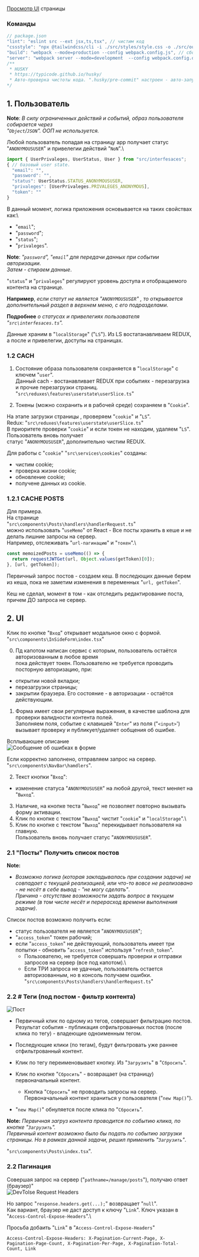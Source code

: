 [Просмотр UI](https://tryd0g0lik.github.io/admin_ui/) страницы

### Команды
```js
// package.json
"lint": "eslint src --ext jsx,ts,tsx", // чистим код
"cssstyle": "npx @tailwindcss/cli -i ./src/styles/style.css -o ./src/output.css --watch", // Для работы с FW 'tailwind' и 'daisyui' 
"build": "webpack --mode=production --config webpack.config.js", // сборка pordaction
"server": "webpack server --mode=development  --config webpack.config.dist.js" // Сервер для разработки.
/**
 * HUSKY
 * https://typicode.github.io/husky/
 * Авто-проверка чистоты кода. ".husky/pre-commit" настроен - авто-запуск (команда "lint") проверки кода при совершении "git commit".
*/

```

## 1. Пользователь 
**Note**: *В силу ограниченных действий и событий, образ пользователя собирается через* \
*"`Object`/`JSON`". ООП не используется.*


Любой пользователь попадая на страницу арр получает статус "`ANONYMOUSUSER`" и привелегии действий "`NoN`".\
```ts
import { UserPrivaleges, UserStatus, User } from "src/interfesaces";
{ // базовый user state.
  "email": "",
  "password": "",
  "status": UserStatus.STATUS_ANONYMOUSUSER,
  "privaleges": [UserPrivaleges.PRIVALEGES_ANONYMOUS],
  "token": ""
}
```
В данный момент, логика приложения основывается на таких свойствах как:\
- "`email`";
- "`password`";
- "`status`";
- "`privaleges`".

**Note**: *"`password`", "`email`" для передачи данных при событии авторизации*.\
*Затем - стираем данные*.

"`status`" и "`privaleges`" регулируют уровень доступа и отобращаемого контента на странице.

**Например**, *если статут не является "`ANONYMOUSUSER`" , то открывается дополнительный раздел в верхнем меню, с его подразделами*.

**Подробнее** *о статусах и привелегиях пользователя "`src\interfesaces.ts`".*

Данные храним в "`localStorage`" ("`LS`").  Из LS востатанавливаем REDUX, а после и привелегии, доступы на страницах. 


### 1.2 CACH
1. Состояние образа пользователя сохраняется в "`localStorage`" с ключем "`user`".\
Данный  cach - востанавливает REDUX при событиях - перезагрузка и прочие перезагрузки страниц. \
"`src\reduxes\features\userstate\userSlice.ts`"

2. Токены (можно сохранить и в рабочей среде) сохраняем в "`Cookie`".

На этапе загрузки страницы , проверяем "`cookie`" и "`LS`". \
Redux: "`src\reduxes\features\userstate\userSlice.ts`"\
В приоритете проверки "`cookie`" и если токен не находим, удаляем "`LS`". Пользователь вновь получает \
статус "`ANONYMOUSUSER`", дополнительно чистим REDUX.

Для работы с "`cookie`" "`src\services\cookies`" созданы:
- чистим cookie;
- проверка жизни cookie;
- обновление cookie;
- получене данных из cookie.

### 1.2.1 CAСHE POSTS
Для примера.\
На странице \
"`src\components\Posts\handlers\handlerRequest.ts`"\
можно использовать "`useMemo`" от React - Все посты хранить в кеше и не делать лишние запросы на сервер.\
Например, отслеживать "`url-пагинацию`" и "`токен`".\
```ts
const memoizedPosts = useMemo(() => {
  return requestJWTGet(url, Object.values(getToken)[0]);
}, [url, getToken]);
```
Первичный запрос постов - создаем кеш. В последющих данные берем из кеша, пока не заметим изменения в переменных "`url, getToken`".

Кеш не сделал, момент в том - как отследить редактирование поста, причем ДО запроса не сервер. 

## 2. UI
Клик по кнопке "`Вход`" открывает модальное окно с формой.\
"`src\components\InSideForm\index.tsx`"

0. Пд капотом написан сервис с которым,  пользователь  остаётся авторизованным в любое время\
пока действует токен. Пользователю не требуется проводить посторную авторизацию, при:
- открытии новой вкладки;
- перезагрузки страницы;
- закрытии браузера. Его состояние - в авторизации - остаётся действующим.

1. Форма имеет свои регулярные выражения, в качестве шаблона для проверки валидности контента полей.\
Заполняем поля, событие с клавишей "`Enter`" из поля ("`<input>`') вызывает проверку и публикует/удаляет ообщения об ошибке.

Всплываюшее описание  \
![Сообщение об ошибках в форме](./img//error_message_of_form.png)

Если корректно заполнено, отправляем запрос на сервер.\
"`src\components\NavBar\hamdlers`".

2. Текст кнопки "`Вход`":
- изменение статуса "`ANONYMOUSUSER`" на любой другой, текст меняет на "`Выход`".

3. Наличие, на кнопке теста "`Выход`" не позволяет повторно вызывать форму активации. 
4. Клик по кнопке с текстом "`Выход`" чистит "`cookie`" и "`localStorage`".\
5. Клик по кнопке с текстом "`Выход`" перекидывает пользователя на главную.\
Пользователь вновь получает статус "`ANONYMOUSUSER`". 

### 2.1 "Посты" Получить список постов
**Note:** 
- *Возможно логика (которая закладывалась при создании задачи) не совпадает с текущей реализацией, или что-то вовсе не реализовано - не несёт в себе вывод - "не могу сделать"*.\
 *Причина - отсутствие возможности  задать вопрос в текущем режиме (в том числе несёт и перерасход времени выполнения задачи)*. 

Список постов возможно получить если:
- статус пользователя не является "`ANONYMOUSUSER`";
- "`access_token`" токен рабочий;
- если "`access_token`" не действующий, пользователь имеет три попытки - обновить "`access_token`" используя "`refresh_token`". 
  - Пользователю, не требуется совершать проверки и отправки запросов на сервер (все под капотом).\
  - Если ТРИ запроса не удачные, пользователь остается авторизованным, но в консоль получаем ошибки. \
"`src\components\Posts\handlers\handlerRequest.ts`"

### 2.2 # Теги (под постом - фильтр контента)
![Пост](./img/tags.png)

- Первичный клик по одному из тегов, совершает фильтрацию постов. Результат события - публикация отфильтрованных постов (после клика по тегу) - владеющие одноименным тегом.
- Последующие клики (по тегам), будут фильтровать уже раннее отфильтрованный контент.


- Клик по тегу переименовывает кнопку. Из "`Загрузить`" в "`Сбросить`".
- Клик по кнопке "`Сбросить`" - возвращает (на страницу) первоначальный контент. 
  - Кнопка "`Сбросить`" не проводить запросы на сервер. Первоначальный контент храниться у пользователя ("`new Map()`"). 
- "`new Map()`" обнуляется после клика по "`Сбросить`".

**Note:** *Первичная загруз контента проводится по событию клика, по кнопке "`Загрузить`".*\
*Первичный контент возможно было бы подать по событию загрузки страницы. Но в рамках данной задачи, решил применить "`Загрузить`"*.

"`src\components\Posts\index.tsx`".

### 2.2 Пагинация
Совершая запрос на сервер ("`pathname=/manage/posts`"), получаю ответ (браузер)"\
![DevTolse Request Headers](./img/post_response-request.png)

Но запрос "`response.headers.get(...);`" возвращает "`null`".\
Как вариант, браузер не даст доступ к ключу "`Link`". Ключ указан в "`Access-Control-Expose-Headers`".\

Просьба добаить "`Link`" в "`Access-Control-Expose-Headers`"

```http
Access-Control-Expose-Headers: X-Pagination-Current-Page, X-Pagination-Page-Count, X-Pagination-Per-Page, X-Pagination-Total-Count, Link
```
